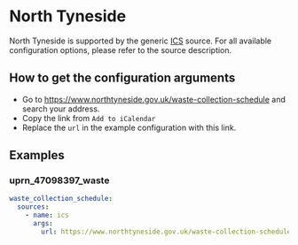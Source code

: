 # North Tyneside

North Tyneside is supported by the generic [ICS](/doc/source/ics.md) source. For all available configuration options, please refer to the source description.


## How to get the configuration arguments

- Go to <https://www.northtyneside.gov.uk/waste-collection-schedule> and search your address.  
- Copy the link from `Add to iCalendar`
- Replace the `url` in the example configuration with this link.

## Examples

### uprn_47098397_waste

```yaml
waste_collection_schedule:
  sources:
    - name: ics
      args:
        url: https://www.northtyneside.gov.uk/waste-collection-schedule/download/47098397
```
